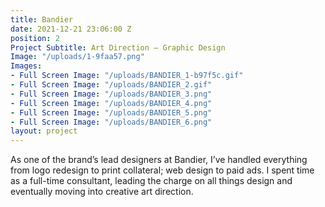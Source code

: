 ```yaml
---
title: Bandier
date: 2021-12-21 23:06:00 Z
position: 2
Project Subtitle: Art Direction — Graphic Design
Image: "/uploads/1-9faa57.png"
Images:
- Full Screen Image: "/uploads/BANDIER_1-b97f5c.gif"
- Full Screen Image: "/uploads/BANDIER_2.gif"
- Full Screen Image: "/uploads/BANDIER_3.png"
- Full Screen Image: "/uploads/BANDIER_4.png"
- Full Screen Image: "/uploads/BANDIER_5.png"
- Full Screen Image: "/uploads/BANDIER_6.png"
layout: project
---
```


As one of the brand’s lead designers at Bandier, I’ve handled everything from logo redesign to print collateral; web design to paid ads. I spent time as a full-time consultant, leading the charge on all things design and eventually moving into creative art direction.